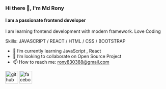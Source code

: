 ### Hi there 👋, I'm Md Rony
#### I am a passionate frontend developer
I am learning frontend development with modern framework. Love Coding

Skills:  JAVASCRIPT / REACT / HTML / CSS / BOOTSTRAP

- 🌱 I’m currently learning  JavaScript , React 
- 👯 I’m looking to collaborate on Open Source  Project 
- 📫 How to reach me: rony830388@gmail.com 


[<img src='https://cdn.jsdelivr.net/npm/simple-icons@3.0.1/icons/github.svg' alt='github' height='40'>](https://github.com/mdrony5134)  [<img src='https://cdn.jsdelivr.net/npm/simple-icons@3.0.1/icons/facebook.svg' alt='facebook' height='40'>](https://www.facebook.com/https://www.facebook.com/profile.php?id=100015779117184)  

